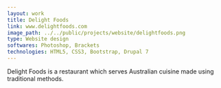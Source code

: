 ```yaml
---
layout: work
title: Delight Foods
link: www.delightfoods.com
image_path: ../../public/projects/website/delightfoods.png
type: Website design
softwares: Photoshop, Brackets
technologies: HTML5, CSS3, Bootstrap, Drupal 7
---
```


Delight Foods is a restaurant which serves Australian cuisine made using traditional methods.